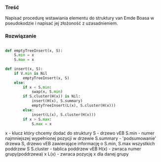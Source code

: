 ### Treść
Napisać procedurę wstawiania elementu do struktury van Emde Boasa w pseudokodzie i napisać
jej złożoność z uzasadnieniem.

### Rozwiązanie

```python

def emptyTreeInsert(x, S):
    S.min = x
    S.max = x
    
def insert(x, S):
    if V.min is Nil
        emptyTreeInsert(x, S)
    else:
        if x < S.min:
            swap(x, S.min)
        if S.cluster(H(x)) is Nil:
            insert(H(x), S.summary)  
            emptyTreeInsert(L(x), S.cluster(H(x)))
        else:
            insert(L(x), S.cluster(H(x)))
        if x > S.max:
            S.max = x
```
x - klucz który chcemy dodać do struktury
S - drzewo vEB
S.min - numer najmniejszej wypełnionej pozycji w drzewie
S.summary - 'podsumowanie' drzewa S, drzewo vEB zawierające informację o S.min, S.max wszystkich poddrzew S
S.cluster - tablica poddrzew vEB
H(x) - zwraca numer grupy(poddrzewa) x 
L(x) - zwraca pozycję x dla danej grupy
